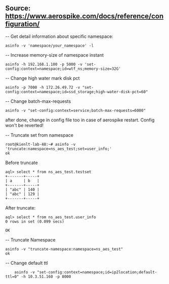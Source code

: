 ## Source: https://www.aerospike.com/docs/reference/configuration/

-- Get detail information about specific namespace:
```
asinfo -v 'namespace/your_namespace' -l
```

-- Increase memory-size of namespace instant

```
asinfo -h 192.168.1.100 -p 5000 -v 'set-config:context=namespace;id=wtf_ns;memory-size=32G'
```
-- Change high water mark disk pct
```
asinfo -p 7000 -h 172.26.49.72 -v "set-config:context=namespace;id=ssd_storage;high-water-disk-pct=60"
```

-- Change batch-max-requests
```
asinfo -v "set-config:context=service;batch-max-requests=6000"
```

after done, change in config file too in case of aerospike restart. Config won't be reverted!

-- Truncate set from namespace

```
root@kienlt-lab-48:~# asinfo -v 'truncate:namespace=ns_aes_test;set=user_info;'
ok
```

Before truncate

```
aql> select * from ns_aes_test.testset
+-------+-----+
| a     | b   |
+-------+-----+
| "abc" | 140 |
| "abc" | 129 |
+-------+-----+
```

After truncate:
```
aql> select * from ns_aes_test.user_info
0 rows in set (0.099 secs)

OK
```

-- Truncate Namespace
```
asinfo -v "truncate-namespace:namespace=ns_aes_test"
ok
```

-- Change default ttl
```
	asinfo -v "set-config:context=namespace;id=ip2location;default-ttl=0" -h 10.3.51.160 -p 8000
  ```

